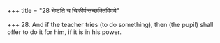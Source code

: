 +++
title = "28 चेष्टति च चिकीर्षन्तच्छक्तिविषये"

+++
28. And if the teacher tries (to do something), then (the pupil) shall offer to do it for him, if it is in his power.
